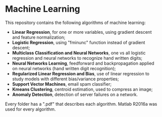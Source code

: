 # Machine Learning

This repository contains the following algorithms of machine learning:
* __Linear Regression__, for one or more variables, using gradient descent and feature normalization;
* __Logistic Regression__, using "fminunc" function instead of gradient descent;
* __Multiclass Classification and Neural Networks__, one vs all logistic regression and neural networks to recognize hand written digits;
* __Neural Networks Learning__, feedforward and backpropagation applied on neural networks (hand written digit recognition);
* __Regularized Linear Regression and Bias__, use of linear regression to study models with different bias/variance properties;
* __Support Vector Machines__, email spam classifier;
* __Kmeans Clustering__, centroid estimation, used to compress an image;
* __Anomaly Detection__, detection of server failures on a network.

Every folder has a ".pdf" that describes each algorithm. Matlab R2016a was used for every algorithm.